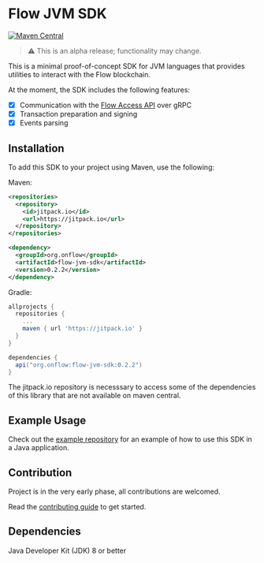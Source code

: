 # Flow JVM SDK

[![Maven Central](https://img.shields.io/maven-central/v/org.onflow/flow-jvm-sdk)](https://search.maven.org/search?q=g:org.onflow%20AND%20a:flow-jvm-sdk)

> :warning: This is an alpha release; functionality may change.

This is a minimal proof-of-concept SDK for JVM languages that provides
utilities to interact with the Flow blockchain.

At the moment, the SDK includes the following features:
- [x] Communication with the [Flow Access API](https://docs.onflow.org/access-api) over gRPC 
- [x] Transaction preparation and signing
- [x] Events parsing 

## Installation

To add this SDK to your project using Maven, use the following:

Maven:
```xml
<repositories>
  <repository>
    <id>jitpack.io</id>
    <url>https://jitpack.io</url>
  </repository>
</repositories>

<dependency>
  <groupId>org.onflow</groupId>
  <artifactId>flow-jvm-sdk</artifactId>
  <version>0.2.2</version>
</dependency>
```

Gradle:
```groovy
allprojects {
  repositories {
    ...
    maven { url 'https://jitpack.io' }
  }
}

dependencies {
  api("org.onflow:flow-jvm-sdk:0.2.2")
}
```

The jitpack.io repository is necesssary to access some of the dependencies of this library that are not available on maven central.

## Example Usage

Check out the [example repository](https://github.com/onflow/flow-java-client-example) for an example
of how to use this SDK in a Java application.

## Contribution

Project is in the very early phase, all contributions are welcomed.

Read the [contributing guide](https://github.com/onflow/flow-jvm-sdk/blob/main/CONTRIBUTING.md) to get started.

## Dependencies

Java Developer Kit (JDK) 8 or better
